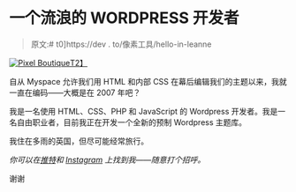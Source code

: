 # 一个流浪的 WORDPRESS 开发者

> 原文:# t0]https://dev . to/像素工具/hello-in-leanne

[![Pixel Boutique](../Images/3efdd6d69994240afadad649c6459245.png "Pixel Boutique")T2】](https://res.cloudinary.com/practicaldev/image/fetch/s--0-XK-hng--/c_limit%2Cf_auto%2Cfl_progressive%2Cq_auto%2Cw_880/http://blog.pixelboutique.co.uk/wp-content/uploads/2016/12/profile.jpg)

自从 Myspace 允许我们用 HTML 和内部 CSS 在幕后编辑我们的主题以来，我就一直在编码——大概是在 2007 年吧？

我是一名使用 HTML、CSS、PHP 和 JavaScript 的 Wordpress 开发者。我是一名自由职业者，目前我正在开发一个全新的预制 Wordpress 主题库。

我住在多雨的英国，但尽可能经常旅行。

*你可以在[推特](https://www.twitter.com/pixelboutiqueuk)和 [Instagram](https://www.instagram.com/pixelboutiqueuk) 上找到我——随意打个招呼。*

谢谢